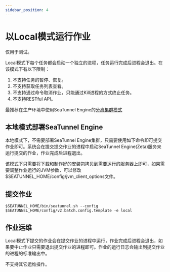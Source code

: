 ```yaml
---
sidebar_position: 4
---
```


# 以Local模式运行作业

仅用于测试。

Local模式下每个任务都会启动一个独立的进程，任务运行完成后进程会退出。在该模式下有以下限制：

1. 不支持任务的暂停、恢复。
2. 不支持获取任务列表查看。
3. 不支持通过命令取消作业，只能通过Kill进程的方式终止任务。
4. 不支持RESTful API。

最推荐在生产环境中使用SeaTunnel Engine的[分离集群模式](separated-cluster-deployment.md)

## 本地模式部署SeaTunnel Engine

本地模式下，不需要部署SeaTunnel Engine集群，只需要使用如下命令即可提交作业即可。系统会在提交提交作业的进程中启动SeaTunnel Engine(Zeta)服务来运行提交的作业，作业完成后进程退出。

该模式下只需要将下载和制作好的安装包拷贝到需要运行的服务器上即可，如果需要调整作业运行的JVM参数，可以修改$SEATUNNEL_HOME/config/jvm_client_options文件。

## 提交作业

```shell
$SEATUNNEL_HOME/bin/seatunnel.sh --config $SEATUNNEL_HOME/config/v2.batch.config.template -e local
```

## 作业运维

Local模式下提交的作业会在提交作业的进程中运行，作业完成后进程会退出，如果要中止作业只需要退出提交作业的进程即可。作业的运行日志会输出到提交作业的进程的标准输出中。

不支持其它运维操作。

